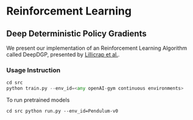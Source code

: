 # Reinforcement Learning
## Deep Deterministic Policy Gradients

We present our implementation of an Reinforcement Learning Algorithm called DeepDGP, presented by [Lillicrap et
al.](https://arxiv.org/abs/1509.02971).

### Usage Instruction

``` python
cd src
python train.py --env_id=<any openAI-gym continuous environments>
```

To run pretrained models
```
cd src python run.py --env_id=Pendulum-v0
```

